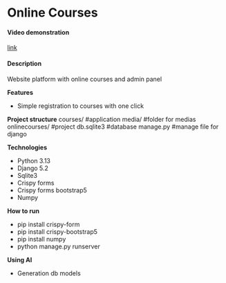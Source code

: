 # Online Courses

#### Video demonstration
[link](https://youtu.be/cMvWk2ehGMI?si=Fo7Wkr8zjsPfZVuJ)

#### Description 
Website platform with online courses and admin panel

**Features**
- Simple registration to courses with one click

**Project structure**
courses/ #application
media/ #folder for medias
onlinecourses/ #project
db.sqlite3 #database
manage.py #manage file for django

**Technologies**
- Python 3.13
- Django 5.2
- Sqlite3
- Crispy forms
- Crispy forms bootstrap5
- Numpy

**How to run**
- pip install crispy-form
- pip install crispy-bootstrap5
- pip install numpy
- python manage.py runserver

**Using AI**
- Generation db models










